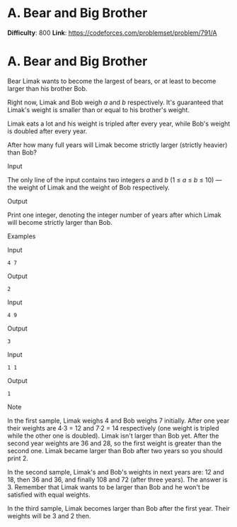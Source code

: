 # A. Bear and Big Brother 
**Difficulty**: 800 
**Link**: https://codeforces.com/problemset/problem/791/A

# A. Bear and Big Brother
Bear Limak wants to become the largest of bears, or at least to become larger
than his brother Bob.

Right now, Limak and Bob weigh _a_ and _b_ respectively. It's guaranteed that
Limak's weight is smaller than or equal to his brother's weight.

Limak eats a lot and his weight is tripled after every year, while Bob's
weight is doubled after every year.

After how many full years will Limak become strictly larger (strictly heavier)
than Bob?

Input

The only line of the input contains two integers _a_ and _b_ (1 ≤  _a_ ≤  _b_
≤ 10) — the weight of Limak and the weight of Bob respectively.

Output

Print one integer, denoting the integer number of years after which Limak will
become strictly larger than Bob.

Examples

Input

    
    
    4 7  
    

Output

    
    
    2  
    

Input

    
    
    4 9  
    

Output

    
    
    3  
    

Input

    
    
    1 1  
    

Output

    
    
    1  
    

Note

In the first sample, Limak weighs 4 and Bob weighs 7 initially. After one year
their weights are 4·3 = 12 and 7·2 = 14 respectively (one weight is tripled
while the other one is doubled). Limak isn't larger than Bob yet. After the
second year weights are 36 and 28, so the first weight is greater than the
second one. Limak became larger than Bob after two years so you should print
2.

In the second sample, Limak's and Bob's weights in next years are: 12 and 18,
then 36 and 36, and finally 108 and 72 (after three years). The answer is 3.
Remember that Limak wants to be larger than Bob and he won't be satisfied with
equal weights.

In the third sample, Limak becomes larger than Bob after the first year. Their
weights will be 3 and 2 then.

